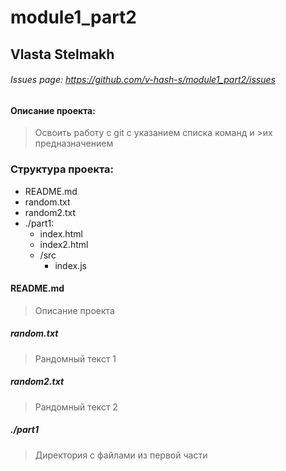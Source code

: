 
# module1_part2

## Vlasta Stelmakh

###### Issues page: https://github.com/v-hash-s/module1_part2/issues

#### Описание проекта:

> Oсвоить работу с git с указанием списка команд и >их предназначением

### Структура проекта:

* README.md
* random.txt
* random2.txt
* ./part1:
  * index.html
  * index2.html
  * /src
    * index.js

#### README.md
  
> Описание проекта

##### random.txt
  
> Рандомный текст 1

##### random2.txt

>  Рандомный текст 2

##### ./part1

> Директория с файлами из первой части




